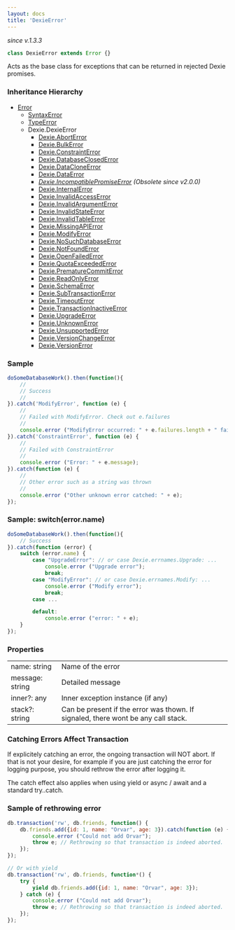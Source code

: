 ```yaml
---
layout: docs
title: 'DexieError'
---
```

*since v.1.3.3*

```javascript
class DexieError extends Error {}
```
Acts as the base class for exceptions that can be returned in rejected Dexie promises.

### Inheritance Hierarchy

* [Error](https://developer.mozilla.org/en-US/docs/Web/JavaScript/Reference/Global_Objects/Error)
  * [SyntaxError](https://developer.mozilla.org/en-US/docs/Web/JavaScript/Reference/Global_Objects/SyntaxError)
  * [TypeError](https://developer.mozilla.org/en-US/docs/Web/JavaScript/Reference/Global_Objects/TypeError)
  * Dexie.DexieError
    * [Dexie.AbortError](/docs/DexieErrors/Dexie.AbortError)
    * [Dexie.BulkError](/docs/DexieErrors/Dexie.BulkError)
    * [Dexie.ConstraintError](Dexie.ConstraintError)
    * [Dexie.DatabaseClosedError](/docs/DexieErrors/Dexie.DatabaseClosedError)
    * [Dexie.DataCloneError](/docs/DexieErrors/Dexie.DataCloneError)
    * [Dexie.DataError](/docs/DexieErrors/Dexie.DataError)
    * *[Dexie.IncompatiblePromiseError](/docs/DexieErrors/Dexie.IncompatiblePromiseError)  (Obsolete since v2.0.0)*
    * [Dexie.InternalError](/docs/DexieErrors/Dexie.InternalError)
    * [Dexie.InvalidAccessError](/docs/DexieErrors/Dexie.InvalidAccessError)
    * [Dexie.InvalidArgumentError](/docs/DexieErrors/Dexie.InvalidArgumentError)
    * [Dexie.InvalidStateError](/docs/DexieErrors/Dexie.InvalidStateError)
    * [Dexie.InvalidTableError](/docs/DexieErrors/Dexie.InvalidTableError)
    * [Dexie.MissingAPIError](/docs/DexieErrors/Dexie.MissingAPIError)
    * [Dexie.ModifyError](/docs/DexieErrors/Dexie.ModifyError)
    * [Dexie.NoSuchDatabaseError](/docs/DexieErrors/Dexie.NoSuchDatabaseError)
    * [Dexie.NotFoundError](/docs/DexieErrors/Dexie.NotFoundError)
    * [Dexie.OpenFailedError](/docs/DexieErrors/Dexie.OpenFailedError)
    * [Dexie.QuotaExceededError](/docs/DexieErrors/Dexie.QuotaExceededError)
    * [Dexie.PrematureCommitError](/docs/DexieErrors/Dexie.PrematureCommitError)
    * [Dexie.ReadOnlyError](/docs/DexieErrors/Dexie.ReadOnlyError)
    * [Dexie.SchemaError](/docs/DexieErrors/Dexie.SchemaError)
    * [Dexie.SubTransactionError](/docs/DexieErrors/Dexie.SubTransactionError)
    * [Dexie.TimeoutError](/docs/DexieErrors/Dexie.TimeoutError)
    * [Dexie.TransactionInactiveError](/docs/DexieErrors/Dexie.TransactionInactiveError)
    * [Dexie.UpgradeError](/docs/DexieErrors/Dexie.UpgradeError)
    * [Dexie.UnknownError](/docs/DexieErrors/Dexie.UnknownError)
    * [Dexie.UnsupportedError](/docs/DexieErrors/Dexie.UnsupportedError)
    * [Dexie.VersionChangeError](/docs/DexieErrors/Dexie.VersionChangeError)
    * [Dexie.VersionError](/docs/DexieErrors/Dexie.VersionError)

### Sample

```javascript
doSomeDatabaseWork().then(function(){
    //
    // Success
    //
}).catch('ModifyError', function (e) {
    //
    // Failed with ModifyError. Check out e.failures
    //
    console.error ("ModifyError occurred: " + e.failures.length + " failures"); +
}).catch('ConstraintError', function (e) {
    //
    // Failed with ConstraintError
    //
    console.error ("Error: " + e.message);
}).catch(function (e) {
    //
    // Other error such as a string was thrown
    //
    console.error ("Other unknown error catched: " + e);
});
```

### Sample: switch(error.name)

```javascript
doSomeDatabaseWork().then(function(){
    // Success
}).catch(function (error) {
    switch (error.name) {
        case "UpgradeError": // or case Dexie.errnames.Upgrade: ...
            console.error ("Upgrade error");
            break;
        case "ModifyError": // or case Dexie.errnames.Modify: ...
            console.error ("Modify error");
            break;
        case ...

        default:
            console.error ("error: " + e);
    }
});
```

### Properties

<table>
<tr><td>name: string</td><td>Name of the error</td></tr>
<tr><td>message: string</td><td>Detailed message</td></tr>
<tr><td>inner?: any</td><td>Inner exception instance (if any)</td></tr>
<tr><td>stack?: string</td><td>Can be present if the error was thown. If signaled, there wont be any call stack.</td></tr>
</table>

### Catching Errors Affect Transaction

If explicitely catching an error, the ongoing transaction will NOT abort. If that is not your desire, for example if you are just catching the error for logging purpose, you should rethrow the error after logging it.

The catch effect also applies when using yield or async / await and a standard try..catch.

### Sample of rethrowing error
```javascript
db.transaction('rw', db.friends, function() {
    db.friends.add({id: 1, name: "Orvar", age: 3}).catch(function (e) {
        console.error ("Could not add Orvar");
        throw e; // Rethrowing so that transaction is indeed aborted.
    });
});

// Or with yield
db.transaction('rw', db.friends, function*() {
    try {
        yield db.friends.add({id: 1, name: "Orvar", age: 3});
    } catch (e) {
        console.error ("Could not add Orvar");
        throw e; // Rethrowing so that transaction is indeed aborted.
    });
});
```
